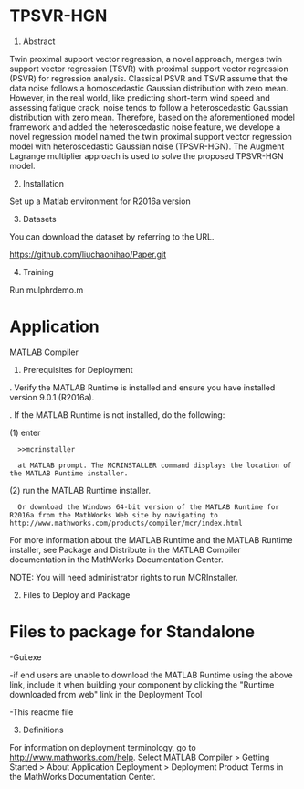 # TPSVR-HGN
1. Abstract
   
Twin proximal support vector regression, a novel approach, merges twin support vector regression (TSVR) with proximal support vector regression (PSVR) for regression analysis. Classical PSVR and TSVR assume that the data noise follows a homoscedastic Gaussian distribution with zero mean. However, in the real world, like predicting short-term wind speed and assessing fatigue crack, noise tends to follow a heteroscedastic Gaussian distribution with zero mean. Therefore, based on the aforementioned model framework and added the heteroscedastic noise feature, we develope a novel regression model named the twin proximal support vector regression model with heteroscedastic Gaussian noise (TPSVR-HGN). The Augment Lagrange multiplier approach is used to solve the proposed TPSVR-HGN model.

2. Installation

Set up a Matlab environment for R2016a version

3. Datasets

You can download the dataset by referring to the URL.

https://github.com/liuchaonihao/Paper.git

4. Training

Run mulphrdemo.m

# Application
MATLAB Compiler

1. Prerequisites for Deployment 

. Verify the MATLAB Runtime is installed and ensure you have installed version 9.0.1 (R2016a).   

. If the MATLAB Runtime is not installed, do the following:
 
  (1) enter
  
      >>mcrinstaller
      
      at MATLAB prompt. The MCRINSTALLER command displays the location of the MATLAB Runtime installer.

  (2) run the MATLAB Runtime installer.

      Or download the Windows 64-bit version of the MATLAB Runtime for R2016a from the MathWorks Web site by navigating to http://www.mathworks.com/products/compiler/mcr/index.html
      
For more information about the MATLAB Runtime and the MATLAB Runtime installer, see Package and Distribute in the MATLAB Compiler documentation in the MathWorks Documentation Center.    


NOTE: You will need administrator rights to run MCRInstaller. 


2. Files to Deploy and Package

Files to package for Standalone 
================================
-Gui.exe
   
   -if end users are unable to download the MATLAB Runtime using the above link, include it when building your component by clicking the "Runtime downloaded from web" link in the Deployment Tool

-This readme file 

3. Definitions

For information on deployment terminology, go to http://www.mathworks.com/help. Select MATLAB Compiler >  Getting Started > About Application Deployment > Deployment Product Terms in the MathWorks Documentation Center.

